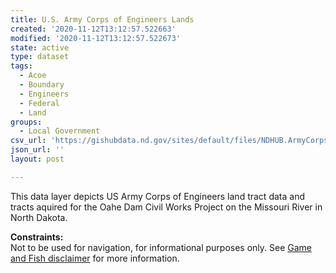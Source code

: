 ```yaml
---
title: U.S. Army Corps of Engineers Lands
created: '2020-11-12T13:12:57.522663'
modified: '2020-11-12T13:12:57.522673'
state: active
type: dataset
tags:
  - Acoe
  - Boundary
  - Engineers
  - Federal
  - Land
groups:
  - Local Government
csv_url: 'https://gishubdata.nd.gov/sites/default/files/NDHUB.ArmyCorps_0.csv'
json_url: ''
layout: post

---
```

<p>This data layer depicts US Army Corps of Engineers land tract data and tracts aquired for the Oahe Dam Civil Works Project on the Missouri River in North Dakota.</p>
<p><strong>Constraints:</strong><br />
Not to be used for navigation, for informational purposes only. See <a href="/game-and-fish-department-disclaimer">Game and Fish disclaimer</a> for more information.</p>

